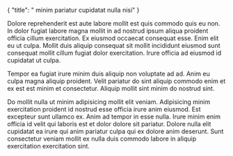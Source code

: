 {
  "title": " minim pariatur cupidatat nulla nisi"
}

Dolore reprehenderit est aute labore mollit est quis commodo quis eu non. In dolor fugiat labore magna mollit in ad nostrud ipsum aliqua proident officia cillum exercitation. Ex eiusmod occaecat consequat esse. Enim elit eu ut culpa. Mollit duis aliquip consequat sit mollit incididunt eiusmod sunt consequat mollit cillum fugiat dolor exercitation. Irure officia ad eiusmod id cupidatat ut culpa.

Tempor ea fugiat irure minim duis aliquip non voluptate ad ad. Anim eu culpa magna aliquip proident. Velit pariatur do sint aliquip commodo enim et ex est est minim et consectetur. Aliquip mollit sint minim do nostrud sint.

Do mollit nulla ut minim adipisicing mollit elit veniam. Adipisicing minim exercitation proident id nostrud esse officia irure anim eiusmod. Est excepteur sunt ullamco ex. Anim ad tempor in esse nulla. Irure minim enim officia id velit qui laboris est et dolor dolore sit pariatur. Dolore nulla elit cupidatat ea irure qui anim pariatur culpa qui ex dolore anim deserunt. Sunt consectetur veniam mollit ex nulla duis commodo labore in aliquip exercitation exercitation sint.